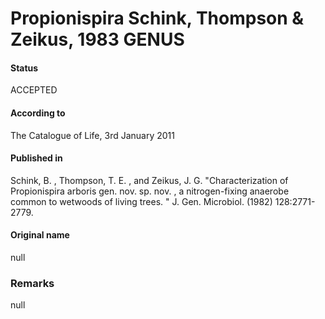 # Propionispira Schink, Thompson & Zeikus, 1983 GENUS

#### Status
ACCEPTED

#### According to
The Catalogue of Life, 3rd January 2011

#### Published in
Schink, B. , Thompson, T. E. , and Zeikus, J. G. "Characterization of Propionispira arboris gen. nov. sp. nov. , a nitrogen-fixing anaerobe common to wetwoods of living trees. " J. Gen. Microbiol. (1982) 128:2771-2779.

#### Original name
null

### Remarks
null